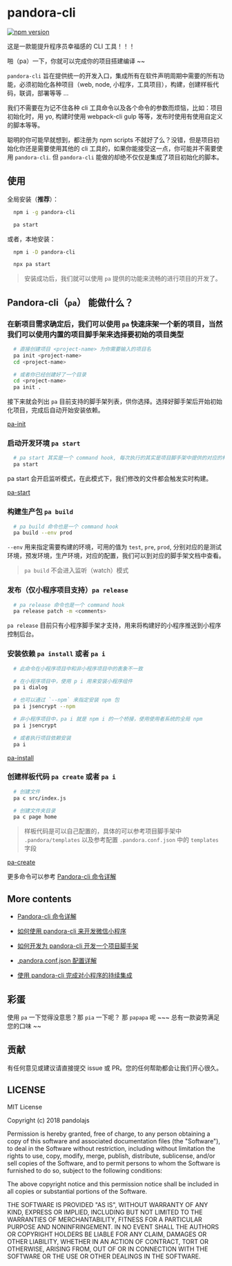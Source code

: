 # pandora-cli

[![npm version](https://badge.fury.io/js/pandora-cli.svg)](https://badge.fury.io/js/pandora-cli)

这是一款能提升程序员幸福感的 CLI 工具！！！

啪（pa）一下，你就可以完成你的项目搭建编译 ~~

`pandora-cli` 旨在提供统一的开发入口，集成所有在软件声明周期中需要的所有功能，必须初始化各种项目（web, node, 小程序，工具项目），构建，创建样板代码，联调，部署等等 ...

我们不需要在为记不住各种 cli 工具命令以及各个命令的参数而烦恼，比如：项目初始化时，用 yo, 构建时使用 webpack-cli gulp 等等，发布时使用有使用自定义的脚本等等。

聪明的你可能早就想到，都注册为 npm scripts 不就好了么？没错，但是项目初始化你还是需要使用其他的 cli 工具的，如果你能接受这一点，你可能并不需要使用 `pandora-cli`. 但 `pandora-cli` 能做的却绝不仅仅是集成了项目初始化的脚本。

## 使用

全局安装（**推荐**）：

```bash
  npm i -g pandora-cli

  pa start
```

或者，本地安装：

```bash
  npm i -D pandora-cli

  npx pa start
```

> 安装成功后，我们就可以使用 `pa` 提供的功能来流畅的进行项目的开发了。

## Pandora-cli（`pa`） 能做什么？

### 在新项目需求确定后，我们可以使用 `pa` 快速床架一个新的项目，当然我们可以使用内置的项目脚手架来选择要初始的项目类型

```bash
  # 直接创建项目 <project-name> 为你需要输入的项目名
  pa init <project-name>
  cd <project-name>

  # 或者你已经创建好了一个目录
  cd <project-name>
  pa init .
```

接下来就会列出 `pa` 目前支持的脚手架列表，供你选择。选择好脚手架后开始初始化项目，完成后自动开始安装依赖。

[pa-init](docs/resources/pa-init.gif)

### 启动开发环境 `pa start`

```bash
  # pa start 其实是一个 command hook, 每次执行的其实是项目脚手架中提供的对应的构建脚本
  pa start
```

pa start 会开启监听模式，在此模式下，我们修改的文件都会触发实时构建。

[pa-start](docs/resources/pa-start.gif)

### 构建生产包 `pa build`

```bash
  # pa build 命令也是一个 command hook
  pa build --env prod
```

`--env` 用来指定需要构建的环境，可用的值为 `test`, `pre`, `prod`, 分别对应的是测试环境，预发环境，生产环境，对应的配置，我们可以到对应的脚手架文档中查看。

> `pa build` 不会进入监听（watch）模式

### 发布（仅小程序项目支持）`pa release`

```bash
  # pa release 命令也是一个 command hook
  pa release patch -m <comments>
```

`pa release` 目前只有小程序脚手架才支持，用来将构建好的小程序推送到小程序控制后台。

### 安装依赖 `pa install` 或者 `pa i`

```bash
  # 此命令在小程序项目中和非小程序项目中的表象不一致

  # 在小程序项目中，使用 p i 用来安装小程序组件
  pa i dialog

  # 也可以通过 `--npm` 来指定安装 npm 包
  pa i jsencrypt --npm

  # 非小程序项目中，pa i 就是 npm i 的一个桥接，使用使用者系统的全局 npm
  pa i jsencrypt

  # 或者执行项目依赖安装
  pa i
```

[pa-install](docs/resources/pa-install.gif)

### 创建样板代码 `pa create` 或者 `pa i`

```bash
  # 创建文件
  pa c src/index.js

  # 创建文件夹目录
  pa c page home
```

> 样板代码是可以自己配置的，具体的可以参考项目脚手架中 `.pandora/templates` 以及参考配置 `.pandora.conf.json` 中的 `templates` 字段

[pa-create](docs/resources/pa-create.gif)

更多命令可以参考 [Pandora-cli 命令详解](./docs/commands.md)

## More contents

- [Pandora-cli 命令详解](./docs/commands.md)

- [如何使用 pandora-cli 来开发微信小程序](./docs/how-to-develop-minprogram-with-pandora.md)

- [如何开发为 pandora-cli 开发一个项目脚手架](./docs/how-to-develop-a-boilerplate-for-pandora.md)

- [.pandora.conf.json 配置详解](./docs/configuration.md)

- [使用 pandora-cli 完成对小程序的持续集成](./docs/how-to-intergre-miniprogram-into-jenkins-via-pandora.md)

## 彩蛋

使用 `pa` 一下觉得没意思？那 `pia` 一下呢？ 那 `papapa` 呢 ~~~ 总有一款姿势满足您的口味 ~~

## 贡献

有任何意见或建议请直接提交 issue 或 PR。您的任何帮助都会让我们开心很久。

## LICENSE

MIT License

Copyright (c) 2018 pandolajs

Permission is hereby granted, free of charge, to any person obtaining a copy
of this software and associated documentation files (the "Software"), to deal
in the Software without restriction, including without limitation the rights
to use, copy, modify, merge, publish, distribute, sublicense, and/or sell
copies of the Software, and to permit persons to whom the Software is
furnished to do so, subject to the following conditions:

The above copyright notice and this permission notice shall be included in all
copies or substantial portions of the Software.

THE SOFTWARE IS PROVIDED "AS IS", WITHOUT WARRANTY OF ANY KIND, EXPRESS OR
IMPLIED, INCLUDING BUT NOT LIMITED TO THE WARRANTIES OF MERCHANTABILITY,
FITNESS FOR A PARTICULAR PURPOSE AND NONINFRINGEMENT. IN NO EVENT SHALL THE
AUTHORS OR COPYRIGHT HOLDERS BE LIABLE FOR ANY CLAIM, DAMAGES OR OTHER
LIABILITY, WHETHER IN AN ACTION OF CONTRACT, TORT OR OTHERWISE, ARISING FROM,
OUT OF OR IN CONNECTION WITH THE SOFTWARE OR THE USE OR OTHER DEALINGS IN THE
SOFTWARE.
